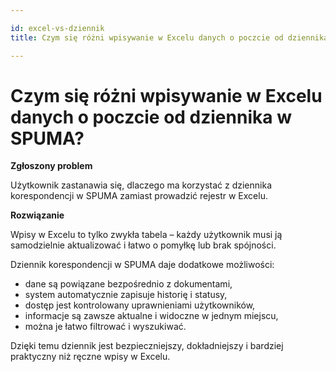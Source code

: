 ```yaml
---

id: excel-vs-dziennik
title: Czym się różni wpisywanie w Excelu danych o poczcie od dziennika w SPUMA?  

---
```


# Czym się różni wpisywanie w Excelu danych o poczcie od dziennika w SPUMA?  

**Zgłoszony problem**  

Użytkownik zastanawia się, dlaczego ma korzystać z dziennika korespondencji w SPUMA zamiast prowadzić rejestr w Excelu.  

**Rozwiązanie**  

Wpisy w Excelu to tylko zwykła tabela – każdy użytkownik musi ją samodzielnie aktualizować i łatwo o pomyłkę lub brak spójności.  

Dziennik korespondencji w SPUMA daje dodatkowe możliwości:  

- dane są powiązane bezpośrednio z dokumentami,  
- system automatycznie zapisuje historię i statusy,  
- dostęp jest kontrolowany uprawnieniami użytkowników,  
- informacje są zawsze aktualne i widoczne w jednym miejscu,  
- można je łatwo filtrować i wyszukiwać.  

Dzięki temu dziennik jest bezpieczniejszy, dokładniejszy i bardziej praktyczny niż ręczne wpisy w Excelu.  
